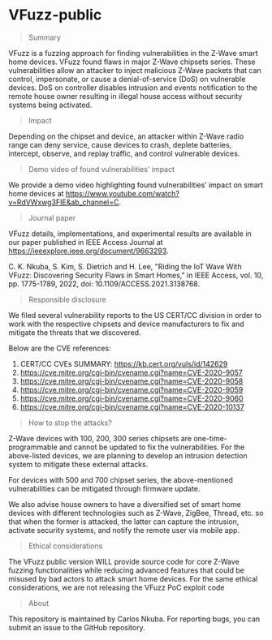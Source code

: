 # VFuzz-public

>Summary

VFuzz is a fuzzing approach for finding vulnerabilities in the Z-Wave smart home devices. VFuzz found flaws in  major Z-Wave chipsets series. These vulnerabilities allow an attacker to inject malicious Z-Wave packets that can control, impersonate, or cause a denial-of-service (DoS) on vulnerable devices. DoS on controller disables intrusion and events notification to the remote house owner resulting in illegal house access without security systems being activated.

>Impact

Depending on the chipset and device, an attacker within Z-Wave radio range can deny service, cause devices to crash, deplete batteries, intercept, observe, and replay traffic, and control vulnerable devices.

>Demo video of found vulnerabilities' impact

We provide a demo video highlighting found vulnerabilities’ impact on smart home devices at https://www.youtube.com/watch?v=RdVWxwg3FIE&ab_channel=C.

>Journal paper

VFuzz details, implementations, and experimental results are available in our paper published in IEEE Access Journal at https://ieeexplore.ieee.org/document/9663293.

C. K. Nkuba, S. Kim, S. Dietrich and H. Lee, "Riding the IoT Wave With VFuzz: Discovering Security Flaws in Smart Homes," in IEEE Access, vol. 10, pp. 1775-1789, 2022, doi: 10.1109/ACCESS.2021.3138768.


>Responsible disclosure

We filed several vulnerability reports to the US CERT/CC division in order to work with the  respective chipsets and device manufacturers to fix and mitigate the threats that we discovered. 

Below are the CVE references:
1. CERT/CC CVEs SUMMARY: https://kb.cert.org/vuls/id/142629
2. https://cve.mitre.org/cgi-bin/cvename.cgi?name=CVE-2020-9057
3. https://cve.mitre.org/cgi-bin/cvename.cgi?name=CVE-2020-9058
4. https://cve.mitre.org/cgi-bin/cvename.cgi?name=CVE-2020-9059
5. https://cve.mitre.org/cgi-bin/cvename.cgi?name=CVE-2020-9060
6. https://cve.mitre.org/cgi-bin/cvename.cgi?name=CVE-2020-10137


>How to stop the attacks?

Z-Wave devices with 100, 200, 300 series chipsets are one-time-programmable and cannot be updated to fix the vulnerabilities. For the above-listed devices, we are planning to develop an intrusion detection system to mitigate these external attacks.

For devices with 500 and 700 chipset series, the above-mentioned vulnerabilities can be mitigated through firmware update.

We also advise house owners to have a diversified set of smart home devices with different technologies such as Z-Wave, ZigBee, Thread, etc.  so that when the former is attacked, the latter can capture the intrusion, activate security systems, and notify the remote user via mobile app.


>Ethical considerations

The  VFuzz  public version WILL provide source code for core Z-Wave fuzzing functionalities while reducing advanced features that could be misused by bad actors to attack smart home devices. For the same ethical considerations, we are not releasing the VFuzz PoC exploit code 

>About

This repository is maintained by Carlos Nkuba. For reporting bugs, you can submit an issue to the GitHub repository.
